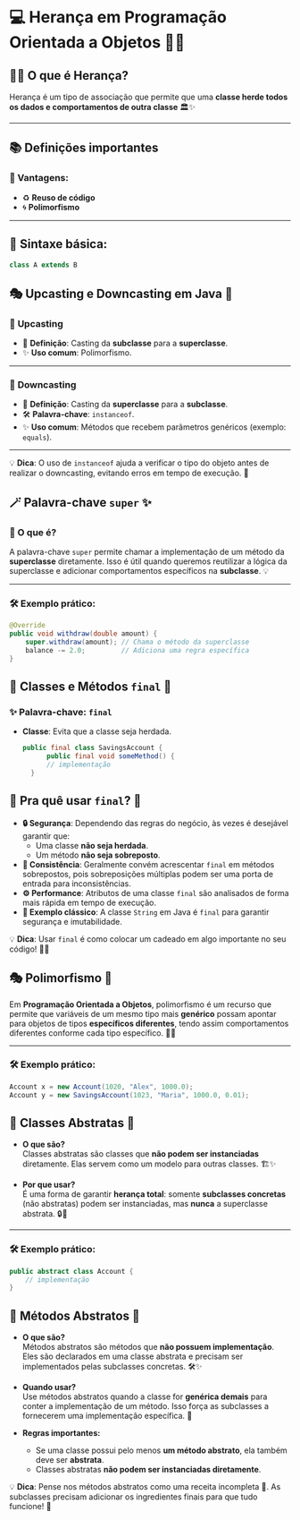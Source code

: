 # 💻 Herança em Programação Orientada a Objetos 🧬🌸

## 👩‍👧 O que é Herança?
Herança é um tipo de associação que permite que uma **classe herde todos os dados e comportamentos de outra classe** 🏛️✨

---

## 📚 Definições importantes
### 🌟 Vantagens:
- ♻️ **Reuso de código**
- 🌀 **Polimorfismo**

---

## 🧾 Sintaxe básica:
```java
class A extends B
```
## 🎭 Upcasting e Downcasting em Java 🌟

### 🔄 **Upcasting**
- 🎯 **Definição**: Casting da **subclasse** para a **superclasse**.
- ✨ **Uso comum**: Polimorfismo.

---

### 🔽 **Downcasting**
- 🎯 **Definição**: Casting da **superclasse** para a **subclasse**.
- 🛠️ **Palavra-chave**: `instanceof`.
- ✨ **Uso comum**: Métodos que recebem parâmetros genéricos (exemplo: `equals`).

---

💡 **Dica**: O uso de `instanceof` ajuda a verificar o tipo do objeto antes de realizar o downcasting, evitando erros em tempo de execução. 🌈

## 🪄 Palavra-chave `super` ✨

### 🌟 O que é?
A palavra-chave `super` permite chamar a implementação de um método da **superclasse** diretamente. Isso é útil quando queremos reutilizar a lógica da superclasse e adicionar comportamentos específicos na **subclasse**. 💡

---

### 🛠️ Exemplo prático:
```java
@Override
public void withdraw(double amount) {
    super.withdraw(amount); // Chama o método da superclasse
    balance -= 2.0;         // Adiciona uma regra específica
}
```

## 🌟 Classes e Métodos `final` 🌸

### ✨ Palavra-chave: `final`
- **Classe**: Evita que a classe seja herdada.  
  ```java
  public final class SavingsAccount {
        public final void someMethod() {
        // implementação
    }
    ```

## 🌟 Pra quê usar `final`? 🌸

- **🔒 Segurança**: Dependendo das regras do negócio, às vezes é desejável garantir que:
  - Uma classe **não seja herdada**.
  - Um método **não seja sobreposto**.
- **📏 Consistência**: Geralmente convém acrescentar `final` em métodos sobrepostos, pois sobreposições múltiplas podem ser uma porta de entrada para inconsistências.
- **⚙️ Performance**: Atributos de uma classe `final` são analisados de forma mais rápida em tempo de execução.
- **🌟 Exemplo clássico**: A classe `String` em Java é `final` para garantir segurança e imutabilidade.

💡 **Dica**: Usar `final` é como colocar um cadeado em algo importante no seu código! 🔐✨

## 🎭 Polimorfismo 🌟

Em **Programação Orientada a Objetos**, polimorfismo é um recurso que permite que variáveis de um mesmo tipo mais **genérico** possam apontar para objetos de tipos **específicos diferentes**, tendo assim comportamentos diferentes conforme cada tipo específico. 🌈✨

---

### 🛠️ Exemplo prático:
```java
Account x = new Account(1020, "Alex", 1000.0);
Account y = new SavingsAccount(1023, "Maria", 1000.0, 0.01);
```

## 🧩 Classes Abstratas 🌟

- **O que são?**  
  Classes abstratas são classes que **não podem ser instanciadas** diretamente. Elas servem como um modelo para outras classes. 🏗️✨

- **Por que usar?**  
  É uma forma de garantir **herança total**: somente **subclasses concretas** (não abstratas) podem ser instanciadas, mas **nunca** a superclasse abstrata. 🔒🌈

---

### 🛠️ Exemplo prático:
```java
public abstract class Account {
    // implementação
}
```
## 🧩 Métodos Abstratos 🌟

- **O que são?**  
  Métodos abstratos são métodos que **não possuem implementação**. Eles são declarados em uma classe abstrata e precisam ser implementados pelas subclasses concretas. 🛠️✨

- **Quando usar?**  
  Use métodos abstratos quando a classe for **genérica demais** para conter a implementação de um método. Isso força as subclasses a fornecerem uma implementação específica. 🌈

- **Regras importantes:**  
  - Se uma classe possui pelo menos **um método abstrato**, ela também deve ser **abstrata**.  
  - Classes abstratas **não podem ser instanciadas diretamente**.

💡 **Dica**: Pense nos métodos abstratos como uma receita incompleta 🍰. As subclasses precisam adicionar os ingredientes finais para que tudo funcione! 💖
